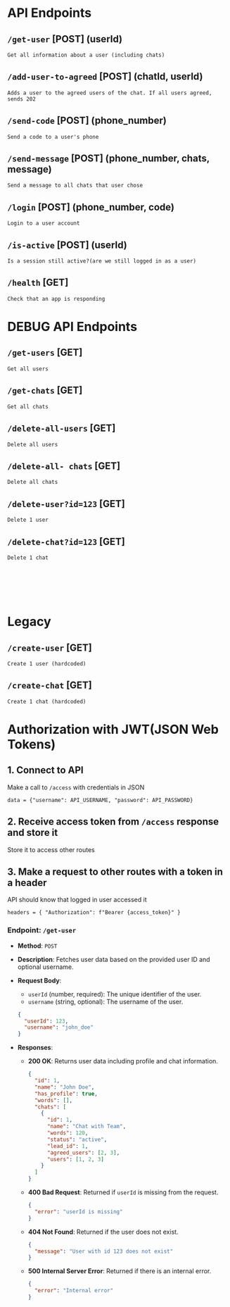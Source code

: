 # API Endpoints

## `/get-user` [POST] (userId)

```
Get all information about a user (including chats)
```

## `/add-user-to-agreed` [POST] (chatId, userId)

```
Adds a user to the agreed users of the chat. If all users agreed, sends 202
```

## `/send-code` [POST] (phone_number)

```
Send a code to a user's phone
```

## `/send-message` [POST] (phone_number, chats, message)

```
Send a message to all chats that user chose
```

## `/login` [POST] (phone_number, code)

```
Login to a user account
```

## `/is-active` [POST] (userId)

```
Is a session still active?(are we still logged in as a user)
```

## `/health` [GET]

```
Check that an app is responding
```

# DEBUG API Endpoints

## `/get-users` [GET]

```
Get all users
```

## `/get-chats` [GET]

```
Get all chats
```

## `/delete-all-users` [GET]

```
Delete all users
```

## `/delete-all- chats` [GET]

```
Delete all chats
```

## `/delete-user?id=123` [GET]

```
Delete 1 user
```

## `/delete-chat?id=123` [GET]

```
Delete 1 chat
```

<br>
<br>
<br>
<br>

# Legacy

## `/create-user` [GET]

```
Create 1 user (hardcoded)
```

## `/create-chat` [GET]

```
Create 1 chat (hardcoded)
```

# Authorization with JWT(JSON Web Tokens)

## 1. Connect to API

Make a call to `/access` with credentials in JSON

```
data = {"username": API_USERNAME, "password": API_PASSWORD}
```

## 2. Receive access token from `/access` response and store it

Store it to access other routes

## 3. Make a request to other routes with a token in a header

API should know that logged in user accessed it

```
headers = { "Authorization": f"Bearer {access_token}" }
```

### Endpoint: `/get-user`

- **Method**: `POST`
- **Description**: Fetches user data based on the provided user ID and optional username.
- **Request Body**:

  - `userId` (number, required): The unique identifier of the user.
  - `username` (string, optional): The username of the user.

  ```json
  {
    "userId": 123,
    "username": "john_doe"
  }
  ```

- **Responses**:
  - **200 OK**: Returns user data including profile and chat information.
    ```json
    {
      "id": 1,
      "name": "John Doe",
      "has_profile": true,
      "words": [],
      "chats": [
        {
          "id": 1,
          "name": "Chat with Team",
          "words": 120,
          "status": "active",
          "lead_id": 1,
          "agreed_users": [2, 3],
          "users": [1, 2, 3]
        }
      ]
    }
    ```
  - **400 Bad Request**: Returned if `userId` is missing from the request.
    ```json
    {
      "error": "userId is missing"
    }
    ```
  - **404 Not Found**: Returned if the user does not exist.
    ```json
    {
      "message": "User with id 123 does not exist"
    }
    ```
  - **500 Internal Server Error**: Returned if there is an internal error.
    ```json
    {
      "error": "Internal error"
    }
    ```
